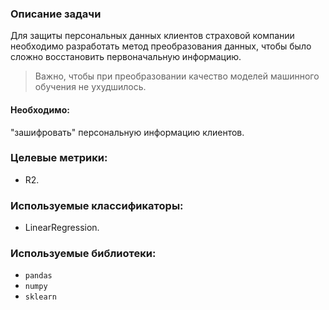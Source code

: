 ### Описание задачи

Для защиты персональных данных клиентов страховой компании необходимо разработать метод преобразования данных, чтобы было сложно 
восстановить первоначальную информацию.

> Важно, чтобы при преобразовании качество моделей машинного обучения не ухудшилось.

#### Необходимо:  
"зашифровать" персональную информацию клиентов.  

### Целевые метрики:
- R2.  

### Используемые классификаторы:  
- LinearRegression.

### Используемые библиотеки:  
- `pandas`
- `numpy`
- `sklearn`  
